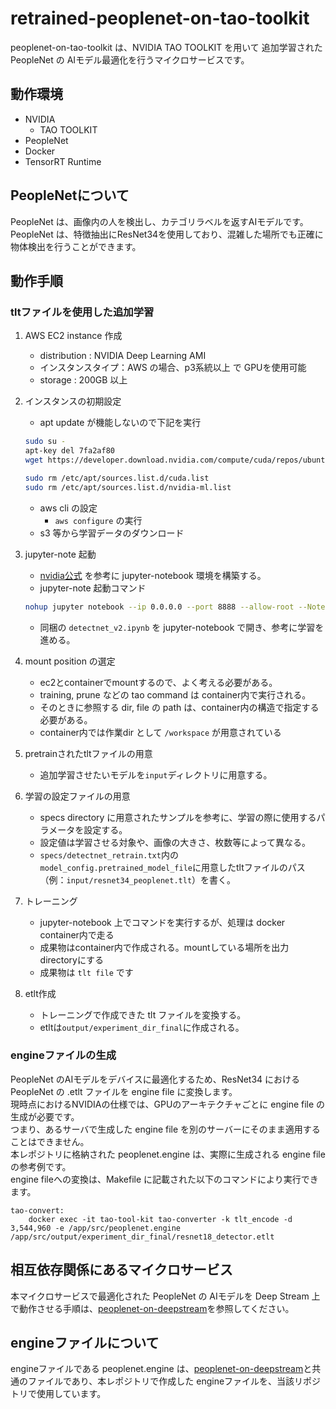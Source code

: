 # retrained-peoplenet-on-tao-toolkit
peoplenet-on-tao-toolkit は、NVIDIA TAO TOOLKIT を用いて 追加学習された PeopleNet の AIモデル最適化を行うマイクロサービスです。  

## 動作環境
- NVIDIA 
    - TAO TOOLKIT
- PeopleNet
- Docker
- TensorRT Runtime

## PeopleNetについて
PeopleNet は、画像内の人を検出し、カテゴリラベルを返すAIモデルです。  
PeopleNet は、特徴抽出にResNet34を使用しており、混雑した場所でも正確に物体検出を行うことができます。

## 動作手順

### tltファイルを使用した追加学習
1. AWS EC2 instance 作成
    - distribution : NVIDIA Deep Learning AMI
    - インスタンスタイプ：AWS の場合、p3系統以上 で GPUを使用可能
    - storage : 200GB 以上

1. インスタンスの初期設定
    - apt update が機能しないので下記を実行
    ```sh
    sudo su -
    apt-key del 7fa2af80
    wget https://developer.download.nvidia.com/compute/cuda/repos/ubuntu2004/x86_64/cuda-keyring_1.0-1_all.deb .

    sudo rm /etc/apt/sources.list.d/cuda.list
    sudo rm /etc/apt/sources.list.d/nvidia-ml.list
    ```
    - aws cli の設定
        - `aws configure` の実行
    - s3 等から学習データのダウンロード

1. jupyter-note 起動
    - [nvidia公式](https://docs.nvidia.com/tao/tao-toolkit/text/running_in_cloud/running_tao_toolkit_on_aws.html) を参考に jupyter-notebook 環境を構築する。
    - jupyter-note 起動コマンド

    ```sh
    nohup jupyter notebook --ip 0.0.0.0 --port 8888 --allow-root --NotebookApp.token='' &
    ```

    - 同梱の `detectnet_v2.ipynb` を jupyter-notebook で開き、参考に学習を進める。

1. mount position の選定
    - ec2とcontainerでmountするので、よく考える必要がある。
    - training, prune などの tao command は container内で実行される。
    - そのときに参照する dir, file の path は、container内の構造で指定する必要がある。
    - container内では作業dir として `/workspace` が用意されている

1. pretrainされたtltファイルの用意
    - 追加学習させたいモデルを`input`ディレクトリに用意する。

1. 学習の設定ファイルの用意
    - specs directory に用意されたサンプルを参考に、学習の際に使用するパラメータを設定する。
    - 設定値は学習させる対象や、画像の大きさ、枚数等によって異なる。
    - `specs/detectnet_retrain.txt`内の`model_config.pretrained_model_file`に用意したtltファイルのパス（例：`input/resnet34_peoplenet.tlt`）を書く。

1. トレーニング
    - jupyter-notebook 上でコマンドを実行するが、処理は docker container内で走る
    - 成果物はcontainer内で作成される。mountしている場所を出力directoryにする
    - 成果物は `tlt file` です

1. etlt作成
    - トレーニングで作成できた tlt ファイルを変換する。
    - etltは`output/experiment_dir_final`に作成される。

### engineファイルの生成
PeopleNet のAIモデルをデバイスに最適化するため、ResNet34 における PeopleNet の .etlt ファイルを engine file に変換します。  
現時点におけるNVIDIAの仕様では、GPUのアーキテクチャごとに engine file の生成が必要です。  
つまり、あるサーバで生成した engine file を別のサーバーにそのまま適用することはできません。  
本レポジトリに格納された peoplenet.engine は、実際に生成される engine file の参考例です。  
engine fileへの変換は、Makefile に記載された以下のコマンドにより実行できます。

```
tao-convert:
	docker exec -it tao-tool-kit tao-converter -k tlt_encode -d 3,544,960 -e /app/src/peoplenet.engine /app/src/output/experiment_dir_final/resnet18_detector.etlt 
```

## 相互依存関係にあるマイクロサービス  
本マイクロサービスで最適化された PeopleNet の AIモデルを Deep Stream 上で動作させる手順は、[peoplenet-on-deepstream](https://github.com/latonaio/peoplenet-on-deepstream)を参照してください。  

## engineファイルについて
engineファイルである peoplenet.engine は、[peoplenet-on-deepstream](https://github.com/latonaio/peoplenet-on-deepstream)と共通のファイルであり、本レポジトリで作成した engineファイルを、当該リポジトリで使用しています。  
